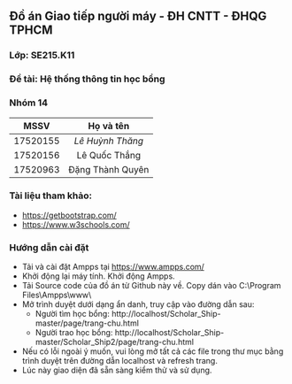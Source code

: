 ## Đồ án Giao tiếp người máy - ĐH CNTT - ĐHQG TPHCM
### Lớp: SE215.K11
### Đề tài: Hệ thống thông tin học bổng

### Nhóm 14

| MSSV        | Họ và tên           |
| ------------- |:-------------:|
| 17520155      | *Lê Huỳnh Thăng* |
| 17520156      | Lê Quốc Thắng     |
| 17520963      | Đặng Thành Quyên     |


### Tài liệu tham khảo: 
- https://getbootstrap.com/
- https://www.w3schools.com/

### Hướng dẫn cài đặt 
- Tải và cài đặt Ampps tại https://www.ampps.com/
- Khởi động lại máy tính. Khởi động Ampps.
- Tải Source code của đồ án từ Github này về. Copy dán vào C:\Program Files\Ampps\www\
- Mở trình duyệt dưới dạng ẩn danh, truy cập vào đường dẫn sau: 
  * Người tìm học bổng: http://localhost/Scholar_Ship-master/page/trang-chu.html
  * Người trao học bổng: http://localhost/Scholar_Ship-master/Scholar_Ship2/page/trang-chu.html
- Nếu có lỗi ngoài ý muốn, vui lòng mở tất cả các file trong thư mục bằng trình duyệt trên đường dẫn localhost và refresh trang. 
- Lúc này giao diện đã sẵn sàng kiểm thử và sử dụng.
  

